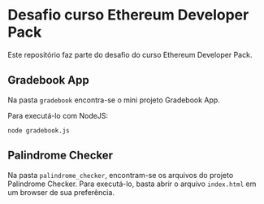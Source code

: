 # Desafio curso Ethereum Developer Pack

Este repositório faz parte do desafio do curso Ethereum Developer Pack.

## Gradebook App
Na pasta `gradebook` encontra-se o mini projeto Gradebook App.

Para executá-lo com NodeJS:
```
node gradebook.js
```

## Palindrome Checker
Na pasta `palindrome_checker`, encontram-se os arquivos do projeto Palindrome Checker.
Para executá-lo, basta abrir o arquivo `index.html` em um browser de sua preferência. 